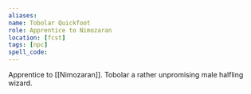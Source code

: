 ```yaml
---
aliases: 
name: Tobolar Quickfoot
role: Apprentice to Nimozaran
location: [fcst]
tags: [npc]
spell_code: 
---
```

Apprentice to [[Nimozaran]].  Tobolar a rather unpromising male halfling wizard.